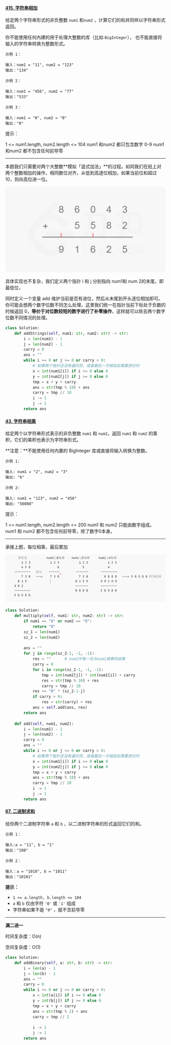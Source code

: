 #### [415. 字符串相加](https://leetcode-cn.com/problems/add-strings/)

给定两个字符串形式的非负整数 `num1` 和`num2` ，计算它们的和并同样以字符串形式返回。

你不能使用任何內建的用于处理大整数的库（比如 `BigInteger`）， 也不能直接将输入的字符串转换为整数形式。

```
示例 1：

输入：num1 = "11", num2 = "123"
输出："134"

示例 2：

输入：num1 = "456", num2 = "77"
输出："533"

示例 3：

输入：num1 = "0", num2 = "0"
输出："0"
```

提示：

1 <= num1.length, num2.length <= 104
num1 和num2 都只包含数字 0-9
num1 和num2 都不包含任何前导零

---

本题我们只需要对两个大整数**模拟「竖式加法」**的过程。如同我们在纸上对两个整数相加的操作，相同数位对齐，从低到高逐位相加，如果当前位和超过 10，则向高位进一位。

![](../../img/add-1638613.png)

具体实现也不复杂，我们定义两个指针 i 和 j 分别指向 num1和 num 2的末尾，即最低位，

同时定义一个变量 add 维护当前是否有进位，然后从末尾到开头逐位相加即可。你可能会想两个数字位数不同怎么处理，这里我们统一在指针当前下标处于负数的时候返回 0，**等价于对位数较短的数字进行了补零操作**，这样就可以除去两个数字位数不同情况的处理。

```python
class Solution:
    def addStrings(self, num1: str, num2: str) -> str:
        i = len(num1) - 1
        j = len(num2) - 1
        carry = 0
        ans = ""
        while i >= 0 or j >= 0 or carry > 0:
            # 如果两个指针还没有遍历完，或者最后一次相加后需要进位时
            x = int(num1[i]) if i >= 0 else 0
            y = int(num2[j]) if j >= 0 else 0
            tmp = x + y + carry
            ans = str(tmp % 10) + ans
            carry = tmp // 10
            i -= 1
            j -= 1
        return ans
```

#### [43. 字符串相乘](https://leetcode-cn.com/problems/multiply-strings/)

给定两个以字符串形式表示的非负整数 `num1` 和 `num2`，返回 `num1` 和 `num2` 的乘积，它们的乘积也表示为字符串形式。

**注意：**不能使用任何内置的 BigInteger 库或直接将输入转换为整数。

```
示例 1:

输入: num1 = "2", num2 = "3"
输出: "6"

示例 2:

输入: num1 = "123", num2 = "456"
输出: "56088"
```

提示：

1 <= num1.length, num2.length <= 200
num1 和 num2 只能由数字组成。
num1 和 num2 都不包含任何前导零，除了数字0本身。

---

承接上题，每位相乘，最后累加

![mutiply](../../img/mutiply.png)

```python
class Solution:
    def multiply(self, num1: str, num2: str) -> str:
        if num1 == "0" or num2 == "0":
            return "0"
        sz_1 = len(num1)
        sz_2 = len(num2)
        
        ans = ""
        for j in range(sz_2-1, -1, -1):
            res = ""      # num2中每一位与num1相乘的结果
            carry = 0
            for i in range(sz_1-1, -1, -1):
                tmp = int(num2[j]) * int(num1[i]) + carry
                res = str(tmp % 10) + res
                carry = tmp // 10
            res += "0" * (sz_2-1-j)
            if carry > 0:
                res = str(carry) + res 
            ans = self.add(ans, res)
        return ans

    def add(self, num1, num2):
        i = len(num1) - 1
        j = len(num2) - 1
        carry = 0
        ans = ""
        while i >= 0 or j >= 0 or carry > 0:
            # 如果两个指针还没有遍历完，或者最后一次相加后需要进位时
            x = int(num1[i]) if i >= 0 else 0
            y = int(num2[j]) if j >= 0 else 0
            tmp = x + y + carry
            ans = str(tmp % 10) + ans
            carry = tmp // 10
            i -= 1
            j -= 1
        return ans

```

#### [67. 二进制求和](https://leetcode-cn.com/problems/add-binary/)

给你两个二进制字符串 `a` 和 `b` ，以二进制字符串的形式返回它们的和。

```
示例 1：

输入:a = "11", b = "1"
输出："100"

示例 2：

输入：a = "1010", b = "1011"
输出："10101"
```

**提示：**

- `1 <= a.length, b.length <= 104`
- `a` 和 `b` 仅由字符 `'0'` 或 `'1'` 组成
- 字符串如果不是 `"0"` ，就不含前导零

---

**满二进一**

时间复杂度：O(n)

空间复杂度：O(1)

```python
class Solution:
    def addBinary(self, a: str, b: str) -> str:
        i = len(a) - 1
        j = len(b) - 1
        ans = ""
        carry = 0
        while i >= 0 or j >= 0 or carry > 0:
            x = int(a[i]) if i >= 0 else 0
            y = int(b[j]) if j >= 0 else 0
            tmp = x + y + carry
            ans = str(tmp % 2) + ans
            carry = tmp // 2
            
            i -= 1
            j -= 1
        return ans
```

